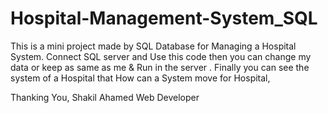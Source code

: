 # Hospital-Management-System_SQL
This is a mini project made by SQL Database for Managing a Hospital System.
Connect SQL server and Use this code then you can change my data or keep as same as me & Run in the server .
Finally you can see the system of a Hospital that How can a System move for Hospital,

Thanking You,
Shakil Ahamed
Web Developer
